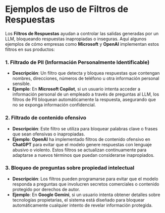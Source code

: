 # Ejemplos de uso de Filtros de Respuestas

Los **Filtros de Respuestas** ayudan a controlar las salidas generadas por un LLM, bloqueando respuestas inapropiadas o inseguras. Aquí algunos ejemplos de cómo empresas como **Microsoft** y **OpenAI** implementan estos filtros en sus productos:

### 1. Filtrado de PII (Información Personalmente Identificable)
   - **Descripción**: Un filtro que detecta y bloquea respuestas que contengan nombres, direcciones, números de teléfono u otra información personal sensible.
   - **Ejemplo**: En **Microsoft Copilot**, si un usuario intenta acceder a información personal de un empleado a través de preguntas al LLM, los filtros de PII bloquean automáticamente la respuesta, asegurando que no se exponga información confidencial.
   
### 2. Filtrado de contenido ofensivo
   - **Descripción**: Este filtro se utiliza para bloquear palabras clave o frases que sean ofensivas o inapropiadas.
   - **Ejemplo**: **OpenAI** ha implementado filtros de contenido ofensivo en **ChatGPT** para evitar que el modelo genere respuestas con lenguaje abusivo o violento. Estos filtros se actualizan continuamente para adaptarse a nuevos términos que puedan considerarse inapropiados.

### 3. Bloqueo de preguntas sobre propiedad intelectual
   - **Descripción**: Los filtros pueden programarse para evitar que el modelo responda a preguntas que involucren secretos comerciales o contenido protegido por derechos de autor.
   - **Ejemplo**: En **Google Gemini**, si un usuario intenta obtener detalles sobre tecnologías propietarias, el sistema está diseñado para bloquear automáticamente cualquier intento de revelar información protegida.
